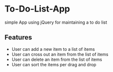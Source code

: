 # To-Do-List-App
 simple App using jQuery for maintaining a to do list

## Features
* User can add a new item to a list of items
* User can cross out an item from the list of items
* User can delete an item from the list of items
* User can sort the items per drag and drop